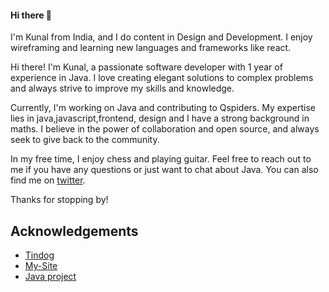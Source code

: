 #### Hi there 👋
I'm Kunal from India, and I do content in Design and Development. I enjoy wireframing and learning new languages and frameworks like react.


Hi there! I'm Kunal, a passionate software developer with 1 year of experience in Java. I love creating elegant solutions to complex problems and always strive to improve my skills and knowledge.

Currently, I'm working on Java and contributing to Qspiders. My expertise lies in java,javascript,frontend, design and I have a strong background in maths. I believe in the power of collaboration and open source, and always seek to give back to the community.

In my free time, I enjoy chess and playing guitar. Feel free to reach out to me if you have any questions or just want to chat about Java. You can also find me on [twitter](https://twitter.com/notdatkunal).

Thanks for stopping by!

## Acknowledgements

 - [Tindog](https://github.com/notdatkunal/tindog.git)
 - [My-Site](https://github.com/notdatkunal/My-site.git)
 - [Java project](https://github.com/notdatkunal/Swiggy.git)

